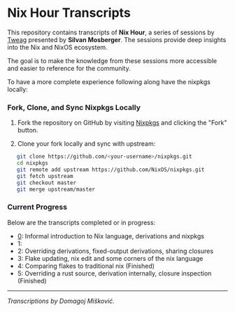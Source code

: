 # Nix Hour Transcripts

This repository contains transcripts of **Nix Hour**, a series of sessions by 
[Tweag](https://www.tweag.io/) presented by **Silvan Mosberger**. The sessions 
provide deep insights into the Nix and NixOS ecosystem.

The goal is to make the knowledge from these sessions more accessible and easier 
to reference for the community.

To have a more complete experience following along have the nixpkgs locally:

### Fork, Clone, and Sync Nixpkgs Locally

1. Fork the repository on GitHub by visiting [Nixpkgs](https://github.com/NixOS/nixpkgs) and clicking the "Fork" button.

2. Clone your fork locally and sync with upstream:

```bash
   git clone https://github.com/<your-username>/nixpkgs.git
   cd nixpkgs
   git remote add upstream https://github.com/NixOS/nixpkgs.git
   git fetch upstream
   git checkout master
   git merge upstream/master
```

### Current Progress

Below are the transcripts completed or in progress:

- [0](episodes/0.md): Informal introduction to Nix language, derivations and nixpkgs
- 1: 
- 2: Overriding derivations, fixed-output derivations, sharing closures
- 3: Flake updating, nix edit and some corners of the nix language
- 4: Comparing flakes to traditional nix (Finished)
- 5: Overriding a rust source, derivation internally, closure inspection (Finished)
---

*Transcriptions by Domagoj Mišković.*
